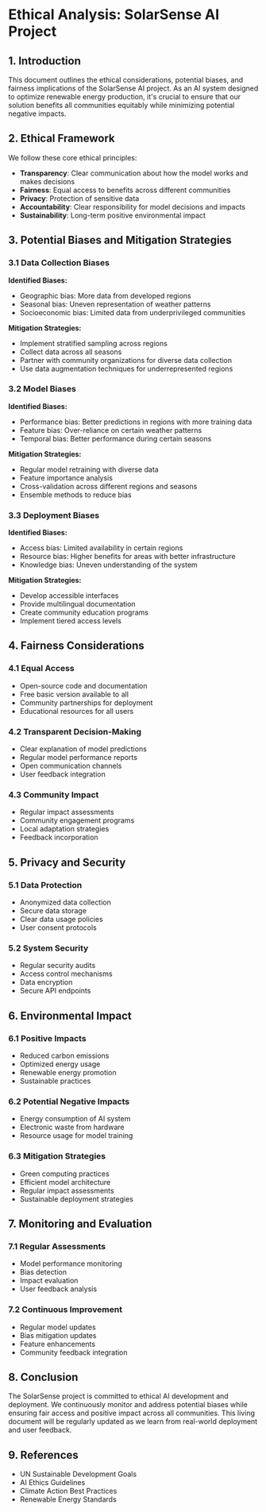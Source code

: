 # Ethical Analysis: SolarSense AI Project

## 1. Introduction
This document outlines the ethical considerations, potential biases, and fairness implications of the SolarSense AI project. As an AI system designed to optimize renewable energy production, it's crucial to ensure that our solution benefits all communities equitably while minimizing potential negative impacts.

## 2. Ethical Framework
We follow these core ethical principles:
- **Transparency**: Clear communication about how the model works and makes decisions
- **Fairness**: Equal access to benefits across different communities
- **Privacy**: Protection of sensitive data
- **Accountability**: Clear responsibility for model decisions and impacts
- **Sustainability**: Long-term positive environmental impact

## 3. Potential Biases and Mitigation Strategies

### 3.1 Data Collection Biases
**Identified Biases:**
- Geographic bias: More data from developed regions
- Seasonal bias: Uneven representation of weather patterns
- Socioeconomic bias: Limited data from underprivileged communities

**Mitigation Strategies:**
- Implement stratified sampling across regions
- Collect data across all seasons
- Partner with community organizations for diverse data collection
- Use data augmentation techniques for underrepresented regions

### 3.2 Model Biases
**Identified Biases:**
- Performance bias: Better predictions in regions with more training data
- Feature bias: Over-reliance on certain weather patterns
- Temporal bias: Better performance during certain seasons

**Mitigation Strategies:**
- Regular model retraining with diverse data
- Feature importance analysis
- Cross-validation across different regions and seasons
- Ensemble methods to reduce bias

### 3.3 Deployment Biases
**Identified Biases:**
- Access bias: Limited availability in certain regions
- Resource bias: Higher benefits for areas with better infrastructure
- Knowledge bias: Uneven understanding of the system

**Mitigation Strategies:**
- Develop accessible interfaces
- Provide multilingual documentation
- Create community education programs
- Implement tiered access levels

## 4. Fairness Considerations

### 4.1 Equal Access
- Open-source code and documentation
- Free basic version available to all
- Community partnerships for deployment
- Educational resources for all users

### 4.2 Transparent Decision-Making
- Clear explanation of model predictions
- Regular model performance reports
- Open communication channels
- User feedback integration

### 4.3 Community Impact
- Regular impact assessments
- Community engagement programs
- Local adaptation strategies
- Feedback incorporation

## 5. Privacy and Security

### 5.1 Data Protection
- Anonymized data collection
- Secure data storage
- Clear data usage policies
- User consent protocols

### 5.2 System Security
- Regular security audits
- Access control mechanisms
- Data encryption
- Secure API endpoints

## 6. Environmental Impact

### 6.1 Positive Impacts
- Reduced carbon emissions
- Optimized energy usage
- Renewable energy promotion
- Sustainable practices

### 6.2 Potential Negative Impacts
- Energy consumption of AI system
- Electronic waste from hardware
- Resource usage for model training

### 6.3 Mitigation Strategies
- Green computing practices
- Efficient model architecture
- Regular impact assessments
- Sustainable deployment strategies

## 7. Monitoring and Evaluation

### 7.1 Regular Assessments
- Model performance monitoring
- Bias detection
- Impact evaluation
- User feedback analysis

### 7.2 Continuous Improvement
- Regular model updates
- Bias mitigation updates
- Feature enhancements
- Community feedback integration

## 8. Conclusion
The SolarSense project is committed to ethical AI development and deployment. We continuously monitor and address potential biases while ensuring fair access and positive impact across all communities. This living document will be regularly updated as we learn from real-world deployment and user feedback.

## 9. References
- UN Sustainable Development Goals
- AI Ethics Guidelines
- Climate Action Best Practices
- Renewable Energy Standards 